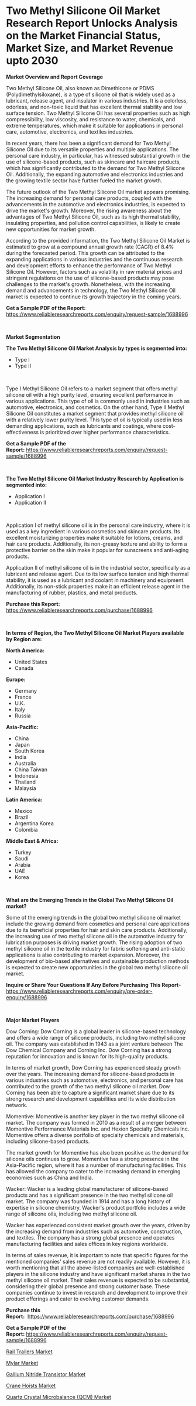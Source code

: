 <p><h1>Two Methyl Silicone Oil Market Research Report Unlocks Analysis on the Market Financial Status, Market Size, and Market Revenue upto 2030</h1></p><p><strong>Market Overview and Report Coverage</strong></p>
<p><p>Two Methyl Silicone Oil, also known as Dimethicone or PDMS (Polydimethylsiloxane), is a type of silicone oil that is widely used as a lubricant, release agent, and insulator in various industries. It is a colorless, odorless, and non-toxic liquid that has excellent thermal stability and low surface tension. Two Methyl Silicone Oil has several properties such as high compressibility, low viscosity, and resistance to water, chemicals, and extreme temperatures, which make it suitable for applications in personal care, automotive, electronics, and textiles industries.</p><p>In recent years, there has been a significant demand for Two Methyl Silicone Oil due to its versatile properties and multiple applications. The personal care industry, in particular, has witnessed substantial growth in the use of silicone-based products, such as skincare and haircare products, which has significantly contributed to the demand for Two Methyl Silicone Oil. Additionally, the expanding automotive and electronics industries and the growing textile sector have further fueled the market growth.</p><p>The future outlook of the Two Methyl Silicone Oil market appears promising. The increasing demand for personal care products, coupled with the advancements in the automotive and electronics industries, is expected to drive the market's growth. Moreover, the rising awareness about the advantages of Two Methyl Silicone Oil, such as its high thermal stability, insulating properties, and pollution control capabilities, is likely to create new opportunities for market growth.</p><p>According to the provided information, the Two Methyl Silicone Oil Market is estimated to grow at a compound annual growth rate (CAGR) of 8.4% during the forecasted period. This growth can be attributed to the expanding applications in various industries and the continuous research and development efforts to enhance the performance of Two Methyl Silicone Oil. However, factors such as volatility in raw material prices and stringent regulations on the use of silicone-based products may pose challenges to the market's growth. Nonetheless, with the increasing demand and advancements in technology, the Two Methyl Silicone Oil market is expected to continue its growth trajectory in the coming years.</p></p>
<p><strong>Get a Sample PDF of the Report:</strong> <a href="https://www.reliableresearchreports.com/enquiry/request-sample/1688996">https://www.reliableresearchreports.com/enquiry/request-sample/1688996</a></p>
<p>&nbsp;</p>
<p><strong>Market Segmentation</strong></p>
<p><strong>The Two Methyl Silicone Oil Market Analysis by types is segmented into:</strong></p>
<p><ul><li>Type I</li><li>Type II</li></ul></p>
<p>&nbsp;</p>
<p><p>Type I Methyl Silicone Oil refers to a market segment that offers methyl silicone oil with a high purity level, ensuring excellent performance in various applications. This type of oil is commonly used in industries such as automotive, electronics, and cosmetics. On the other hand, Type II Methyl Silicone Oil constitutes a market segment that provides methyl silicone oil with a relatively lower purity level. This type of oil is typically used in less demanding applications, such as lubricants and coatings, where cost-effectiveness is prioritized over higher performance characteristics.</p></p>
<p><strong>Get a Sample PDF of the Report:</strong>&nbsp;<a href="https://www.reliableresearchreports.com/enquiry/request-sample/1688996">https://www.reliableresearchreports.com/enquiry/request-sample/1688996</a></p>
<p>&nbsp;</p>
<p><strong>The Two Methyl Silicone Oil Market Industry Research by Application is segmented into:</strong></p>
<p><ul><li>Application I</li><li>Application II</li></ul></p>
<p>&nbsp;</p>
<p><p>Application I of methyl silicone oil is in the personal care industry, where it is used as a key ingredient in various cosmetics and skincare products. Its excellent moisturizing properties make it suitable for lotions, creams, and hair care products. Additionally, its non-greasy texture and ability to form a protective barrier on the skin make it popular for sunscreens and anti-aging products. </p><p>Application II of methyl silicone oil is in the industrial sector, specifically as a lubricant and release agent. Due to its low surface tension and high thermal stability, it is used as a lubricant and coolant in machinery and equipment. Additionally, its non-stick properties make it an efficient release agent in the manufacturing of rubber, plastics, and metal products.</p></p>
<p><strong>Purchase this Report:</strong>&nbsp; <a href="https://www.reliableresearchreports.com/purchase/1688996">https://www.reliableresearchreports.com/purchase/1688996</a></p>
<p>&nbsp;</p>
<p><strong>In terms of Region, the Two Methyl Silicone Oil Market Players available by Region are:</strong></p>
<p>
    <p> <strong> North America: </strong>
        <ul>
            <li>United States</li>
            <li>Canada</li>
        </ul>
        </p> 
    <p> <strong> Europe: </strong>
        <ul>
            <li>Germany</li>
            <li>France</li>
            <li>U.K.</li>
            <li>Italy</li>
            <li>Russia</li>
        </ul>
        </p> 
    <p> <strong> Asia-Pacific: </strong>
        <ul>
            <li>China</li>
            <li>Japan</li>
            <li>South Korea</li>
            <li>India</li>
            <li>Australia</li>
            <li>China Taiwan</li>
            <li>Indonesia</li>
            <li>Thailand</li>
            <li>Malaysia</li>
        </ul>
        </p> 
    <p> <strong> Latin America: </strong>
        <ul>
            <li>Mexico</li>
            <li>Brazil</li>
            <li>Argentina Korea</li>
            <li>Colombia</li>
        </ul>
        </p> 
    <p> <strong> Middle East & Africa: </strong>
        <ul>
            <li>Turkey</li>
            <li>Saudi</li>
            <li>Arabia</li>
            <li>UAE</li>
            <li>Korea</li>
        </ul>
    </p>
    </p>
<p>&nbsp;</p>
<p><strong>What are the Emerging Trends in the Global Two Methyl Silicone Oil market?</strong></p>
<p><p>Some of the emerging trends in the global two methyl silicone oil market include the growing demand from cosmetics and personal care applications due to its beneficial properties for hair and skin care products. Additionally, the increasing use of two methyl silicone oil in the automotive industry for lubrication purposes is driving market growth. The rising adoption of two methyl silicone oil in the textile industry for fabric softening and anti-static applications is also contributing to market expansion. Moreover, the development of bio-based alternatives and sustainable production methods is expected to create new opportunities in the global two methyl silicone oil market.</p></p>
<p><strong>Inquire or Share Your Questions If Any Before Purchasing This Report</strong>- <a href="https://www.reliableresearchreports.com/enquiry/pre-order-enquiry/1688996">https://www.reliableresearchreports.com/enquiry/pre-order-enquiry/1688996</a></p>
<p>&nbsp;</p>
<p><strong>Major Market Players</strong></p>
<p><p>Dow Corning: Dow Corning is a global leader in silicone-based technology and offers a wide range of silicone products, including two methyl silicone oil. The company was established in 1943 as a joint venture between The Dow Chemical Company and Corning Inc. Dow Corning has a strong reputation for innovation and is known for its high-quality products. </p><p>In terms of market growth, Dow Corning has experienced steady growth over the years. The increasing demand for silicone-based products in various industries such as automotive, electronics, and personal care has contributed to the growth of the two methyl silicone oil market. Dow Corning has been able to capture a significant market share due to its strong research and development capabilities and its wide distribution network.</p><p>Momentive: Momentive is another key player in the two methyl silicone oil market. The company was formed in 2010 as a result of a merger between Momentive Performance Materials Inc. and Hexion Specialty Chemicals Inc. Momentive offers a diverse portfolio of specialty chemicals and materials, including silicone-based products.</p><p>The market growth for Momentive has also been positive as the demand for silicone oils continues to grow. Momentive has a strong presence in the Asia-Pacific region, where it has a number of manufacturing facilities. This has allowed the company to cater to the increasing demand in emerging economies such as China and India.</p><p>Wacker: Wacker is a leading global manufacturer of silicone-based products and has a significant presence in the two methyl silicone oil market. The company was founded in 1914 and has a long history of expertise in silicone chemistry. Wacker's product portfolio includes a wide range of silicone oils, including two methyl silicone oil.</p><p>Wacker has experienced consistent market growth over the years, driven by the increasing demand from industries such as automotive, construction, and textiles. The company has a strong global presence and operates manufacturing facilities and sales offices in key regions worldwide.</p><p>In terms of sales revenue, it is important to note that specific figures for the mentioned companies' sales revenue are not readily available. However, it is worth mentioning that all the above-listed companies are well-established players in the silicone industry and have significant market shares in the two methyl silicone oil market. Their sales revenue is expected to be substantial, considering their global presence and strong customer base. These companies continue to invest in research and development to improve their product offerings and cater to evolving customer demands.</p></p>
<p><strong>Purchase this Report:</strong>&nbsp;&nbsp;<a href="https://www.reliableresearchreports.com/purchase/1688996">https://www.reliableresearchreports.com/purchase/1688996</a></p>
<p></p>
<p><strong>Get a Sample PDF of the Report:</strong>&nbsp;<a href="https://www.reliableresearchreports.com/enquiry/request-sample/1688996">https://www.reliableresearchreports.com/enquiry/request-sample/1688996</a></p>
<p><p><a href="https://medium.com/@pillingbary7584/rail-trailers-market-comprehensive-assessment-by-type-application-and-geography-272dadde4de8">Rail Trailers Market</a></p><p><a href="https://www.linkedin.com/pulse/mylar-market-size-growth-forecast-from-2023-2030-bronx-marketers/">Mylar Market</a></p><p><a href="https://www.linkedin.com/pulse/gallium-nitride-transistor-market-insights-players-forecast/">Gallium Nitride Transistor Market</a></p><p><a href="https://medium.com/@peatebilly85475/crane-hoists-market-the-key-to-successful-business-strategy-forecast-till-2030-86188d0c5eae">Crane Hoists Market</a></p><p><a href="https://www.linkedin.com/pulse/quartz-crystal-microbalance-qcm-market-share-amp-new-trends/">Quartz Crystal Microbalance (QCM) Market</a></p></p>